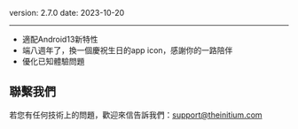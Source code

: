 version: 2.7.0
date: 2023-10-20

---

- 適配Android13新特性
- 端八週年了，換一個慶祝生日的app icon，感謝你的一路陪伴
- 優化已知體驗問題

## 聯繫我們

若您有任何技術上的問題，歡迎來信告訴我們：[support@theinitium.com](mailto:support@theinitium.com)